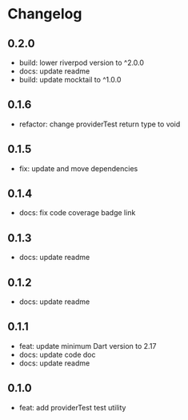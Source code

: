 # Changelog

## 0.2.0

* build: lower riverpod version to ^2.0.0
* docs: update readme
* build: update mocktail to ^1.0.0

## 0.1.6

* refactor: change providerTest return type to void

## 0.1.5

* fix: update and move dependencies

## 0.1.4

* docs: fix code coverage badge link

## 0.1.3

* docs: update readme

## 0.1.2

* docs: update readme

## 0.1.1

* feat: update minimum Dart version to 2.17
* docs: update code doc
* docs: update readme

## 0.1.0

* feat: add providerTest test utility
